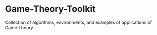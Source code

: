 # Game-Theory-Toolkit
Collection of algorithms, environments, and examples of applications of Game Theory.
